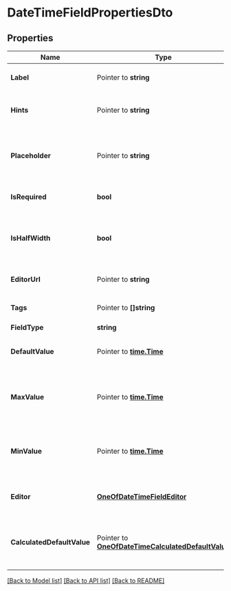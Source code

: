 # DateTimeFieldPropertiesDto

## Properties

Name | Type | Description | Notes
------------ | ------------- | ------------- | -------------
**Label** | Pointer to **string** | Optional label for the editor. | [optional] 
**Hints** | Pointer to **string** | Hints to describe the schema. | [optional] 
**Placeholder** | Pointer to **string** | Placeholder to show when no value has been entered. | [optional] 
**IsRequired** | **bool** | Indicates if the field is required. | [optional] 
**IsHalfWidth** | **bool** | Indicates if the field should be rendered with half width only. | [optional] 
**EditorUrl** | Pointer to **string** | Optional url to the editor. | [optional] 
**Tags** | Pointer to **[]string** | Tags for automation processes. | [optional] 
**FieldType** | **string** |  | 
**DefaultValue** | Pointer to [**time.Time**](time.Time.md) | The default value for the field value. | [optional] 
**MaxValue** | Pointer to [**time.Time**](time.Time.md) | The maximum allowed value for the field value. | [optional] 
**MinValue** | Pointer to [**time.Time**](time.Time.md) | The minimum allowed value for the field value. | [optional] 
**Editor** | [**OneOfDateTimeFieldEditor**](oneOf&lt;DateTimeFieldEditor&gt;.md) | The editor that is used to manage this field. | [optional] 
**CalculatedDefaultValue** | Pointer to [**OneOfDateTimeCalculatedDefaultValue**](oneOf&lt;DateTimeCalculatedDefaultValue&gt;.md) | The calculated default value for the field value. | [optional] 

[[Back to Model list]](../README.md#documentation-for-models) [[Back to API list]](../README.md#documentation-for-api-endpoints) [[Back to README]](../README.md)


